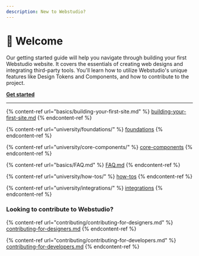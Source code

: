 ```yaml
---
description: New to Webstudio?
---
```


# 👋 Welcome

Our getting started guide will help you navigate through building your first Webstudio website. It covers the essentials of creating web designs and integrating third-party tools. You'll learn how to utilize Webstudio's unique features like Design Tokens and Components, and how to contribute to the project.

[**Get started**](basics/building-your-first-site.md)

***

{% content-ref url="basics/building-your-first-site.md" %}
[building-your-first-site.md](basics/building-your-first-site.md)
{% endcontent-ref %}

{% content-ref url="university/foundations/" %}
[foundations](university/foundations/)
{% endcontent-ref %}

{% content-ref url="university/core-components/" %}
[core-components](university/core-components/)
{% endcontent-ref %}

{% content-ref url="basics/FAQ.md" %}
[FAQ.md](basics/FAQ.md)
{% endcontent-ref %}

{% content-ref url="university/how-tos/" %}
[how-tos](university/how-tos/)
{% endcontent-ref %}

{% content-ref url="university/integrations/" %}
[integrations](university/integrations/)
{% endcontent-ref %}

### Looking to contribute to Webstudio?

{% content-ref url="contributing/contributing-for-designers.md" %}
[contributing-for-designers.md](contributing/contributing-for-designers.md)
{% endcontent-ref %}

{% content-ref url="contributing/contributing-for-developers.md" %}
[contributing-for-developers.md](contributing/contributing-for-developers.md)
{% endcontent-ref %}
